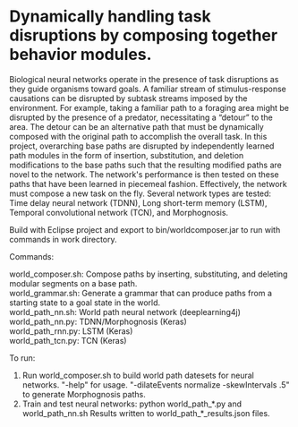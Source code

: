 # Dynamically handling task disruptions by composing together behavior modules.

Biological neural networks operate in the presence of task disruptions as they guide organisms toward goals. 
A familiar stream of stimulus-response causations can be disrupted by subtask streams imposed by the environment. 
For example, taking a familiar path to a foraging area might be disrupted by the presence of a predator, 
necessitating a “detour” to the area. The detour can be an alternative path that must be dynamically 
composed with the original path to accomplish the overall task. In this project, overarching base paths are 
disrupted by independently learned path modules in the form of insertion, substitution, and deletion modifications 
to the base paths such that the resulting modified paths are novel to the network. The network's performance
is then tested on these paths that have been learned in piecemeal fashion. Effectively, the network must compose 
a new task on the fly. Several network types are tested: Time delay neural network (TDNN), Long short-term memory (LSTM), 
Temporal convolutional network (TCN), and Morphognosis.

Build with Eclipse project and export to bin/worldcomposer.jar to run with commands in work directory.

Commands:

world_composer.sh: Compose paths by inserting, substituting, and deleting modular segments on a base path.<br /> 
world_grammar.sh: Generate a grammar that can produce paths from a starting state to a goal state in the world.<br />
world_path_nn.sh: World path neural network (deeplearning4j)<br />
world_path_nn.py: TDNN/Morphognosis (Keras)<br />
world_path_rnn.py: LSTM (Keras)<br />
world_path_tcn.py: TCN (Keras)<br />

To run:

1. Run world_composer.sh to build world path datesets for neural networks.
   "-help" for usage.
   "-dilateEvents normalize -skewIntervals .5" to generate Morphognosis paths.
2. Train and test neural networks: python world_path_&ast;.py and world_path_nn.sh
   Results written to world_path_&ast;_results.json files.

